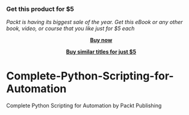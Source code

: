 
### Get this product for $5

<i>Packt is having its biggest sale of the year. Get this eBook or any other book, video, or course that you like just for $5 each</i>


<b><p align='center'>[Buy now](https://packt.link/9781800203181)</p></b>


<b><p align='center'>[Buy similar titles for just $5](https://subscription.packtpub.com/search)</p></b>


# Complete-Python-Scripting-for-Automation
Complete Python Scripting for Automation by Packt Publishing
